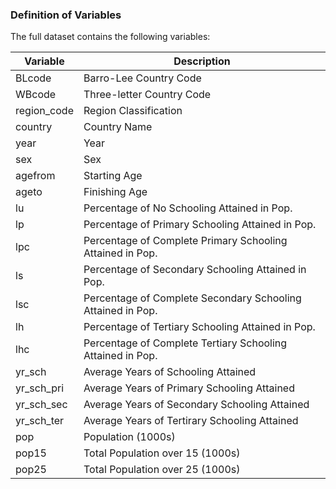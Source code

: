 ﻿
### Definition of Variables

The full dataset contains the following variables:

| Variable| Description  |
|--|--|
| BLcode | Barro-Lee Country Code |
| WBcode| Three-letter Country Code| 
| region_code| Region Classification| 
| country| Country Name| 
| year| Year| 
| sex| Sex| 
| agefrom| Starting Age| 
| ageto| Finishing Age| 
| lu| Percentage of No Schooling Attained in Pop.| 
| lp| Percentage of Primary Schooling Attained in Pop.| 
| lpc| Percentage of Complete Primary Schooling Attained in Pop.| 
| ls| Percentage of Secondary Schooling Attained in Pop.| 
| lsc| Percentage of Complete Secondary Schooling Attained in Pop.| 
| lh| Percentage of Tertiary Schooling Attained in Pop.| 
| lhc| Percentage of Complete Tertiary Schooling Attained in Pop.| 
| yr_sch| Average Years of Schooling Attained| 
| yr_sch_pri| Average Years of Primary Schooling Attained| 
| yr_sch_sec| Average Years of Secondary Schooling Attained| 
| yr_sch_ter| Average Years of Tertirary Schooling Attained| 
| pop| Population (1000s)| 
| pop15| Total Population over 15 (1000s)| 
| pop25| Total Population over 25 (1000s)| 
